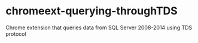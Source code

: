 # chromeext-querying-throughTDS
Chrome extension that queries data from SQL Server 2008-2014 using TDS protocol
